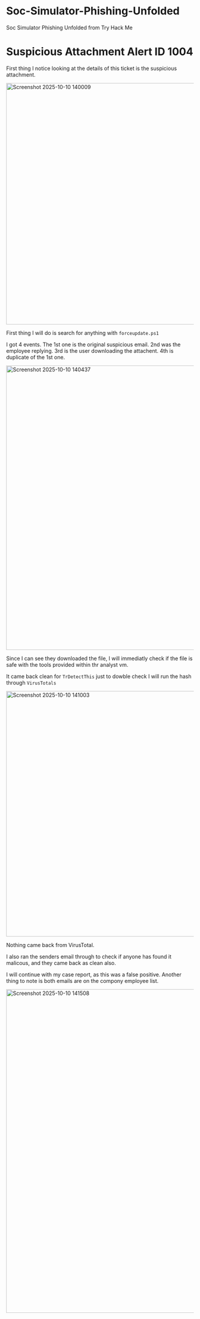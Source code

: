 # Soc-Simulator-Phishing-Unfolded

Soc Simulator Phishing Unfolded from Try Hack Me

# Suspicious Attachment Alert ID 1004

First thing I notice looking at the details of this ticket is the suspicious attachment. 

<img width="1469" height="646" alt="Screenshot 2025-10-10 140009" src="https://github.com/user-attachments/assets/79d3c4b1-8ad7-489c-adad-29846d9571bc" />

First thing I will do is search for anything with `forceupdate.ps1`

I got 4 events. The 1st one is the original suspicious email. 2nd was the employee replying. 3rd is the user downloading the attachent. 4th is duplicate of the 1st one.

<img width="1466" height="761" alt="Screenshot 2025-10-10 140437" src="https://github.com/user-attachments/assets/9d618a8f-66e6-4ba9-b7de-ab15f816b20e" />

Since I can see they downloaded the file, I will immediatly check if the file is safe with the tools provided within thr analyst vm.

It came back clean for `TrDetectThis` just to dowble check I will run the hash through `VirusTotals`

<img width="1021" height="657" alt="Screenshot 2025-10-10 141003" src="https://github.com/user-attachments/assets/c196b769-1310-4099-949a-0d4af7393942" />

Nothing came back from VirusTotal.

I also ran the senders email through to check if anyone has found it malicous, and they came back as clean also.

I will continue with my case report, as this was a false positive. Another thing to note is both emails are on the compony employee list.

<img width="1374" height="866" alt="Screenshot 2025-10-10 141508" src="https://github.com/user-attachments/assets/3c0102fc-2f41-424c-ae3c-f2b1bcac4f17" />






































